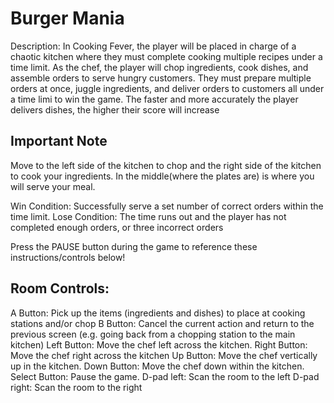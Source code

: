 # Burger Mania

Description: In Cooking Fever, the player will be placed in charge of a chaotic kitchen where
they must complete cooking multiple recipes under a time limit. As the chef, the player will chop
ingredients, cook dishes, and assemble orders to serve hungry customers. They must prepare
multiple orders at once, juggle ingredients, and deliver orders to customers all under a time limi
to win the game. The faster and more accurately the player delivers dishes, the higher their
score will increase

## Important Note
Move to the left side of the kitchen to chop and the right side of the kitchen to cook your ingredients. In the middle(where the plates are) is where you will serve your meal.

Win Condition: Successfully serve a set number of correct orders within the time limit.
Lose Condition: The time runs out and the player has not completed enough orders, or three
incorrect orders

Press the PAUSE button during the game to reference these instructions/controls below!

## Room Controls:
A Button: Pick up the items (ingredients and dishes) to place at cooking stations and/or chop
B Button: Cancel the current action and return to the previous screen (e.g. going back from a
chopping station to the main kitchen)
Left Button: Move the chef left across the kitchen.
Right Button: Move the chef right across the kitchen
Up Button: Move the chef vertically up in the kitchen.
Down Button: Move the chef down within the kitchen.
Select Button: Pause the game.
D-pad left: Scan the room to the left
D-pad right: Scan the room to the right
